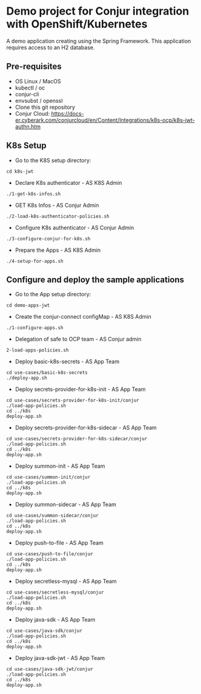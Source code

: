 # Demo project for Conjur integration with OpenShift/Kubernetes

A demo application creating using the Spring Framework. 
This application requires access to an H2 database.

## Pre-requisites
- OS Linux / MacOS
- kubectl / oc
- conjur-cli
- envsubst / openssl
- Clone this git repository
- Conjur Cloud: https://docs-er.cyberark.com/conjurcloud/en/Content/Integrations/k8s-ocp/k8s-jwt-authn.htm


## K8s Setup
- Go to the K8S setup directory:
```shell
cd k8s-jwt
```

- Declare K8s authenticator - AS K8S Admin
```shell
./1-get-k8s-infos.sh
```

- GET K8s Infos - AS Conjur Admin
```shell
./2-load-k8s-authenticator-policies.sh
```

- Configure K8s authenticator - AS Conjur Admin
```shell
./3-configure-conjur-for-k8s.sh
```

- Prepare the Apps  - AS K8S Admin
```shell
./4-setup-for-apps.sh
```

## Configure and deploy the sample applications

- Go to the App setup directory:
```shell
cd demo-apps-jwt
```

- Create the conjur-connect configMap - AS K8S Admin
```shell
./1-configure-apps.sh
```

- Delegation of safe to OCP team  - AS Conjur admin
```shell
2-load-apps-policies.sh
```

- Deploy basic-k8s-secrets - AS App Team
```shell
cd use-cases/basic-k8s-secrets
./deploy-app.sh
```

- Deploy secrets-provider-for-k8s-init - AS App Team
```shell
cd use-cases/secrets-provider-for-k8s-init/conjur
./load-app-policies.sh
cd ../k8s
deploy-app.sh
```

- Deploy secrets-provider-for-k8s-sidecar - AS App Team
```shell
cd use-cases/secrets-provider-for-k8s-sidecar/conjur
./load-app-policies.sh
cd ../k8s
deploy-app.sh
```

- Deploy summon-init - AS App Team
```shell
cd use-cases/summon-init/conjur
./load-app-policies.sh
cd ../k8s
deploy-app.sh
```

- Deploy summon-sidecar - AS App Team
```shell
cd use-cases/summon-sidecar/conjur
./load-app-policies.sh
cd ../k8s
deploy-app.sh
```

- Deploy push-to-file - AS App Team
```shell
cd use-cases/push-to-file/conjur
./load-app-policies.sh
cd ../k8s
deploy-app.sh
```

- Deploy secretless-mysql - AS App Team
```shell
cd use-cases/secretless-mysql/conjur
./load-app-policies.sh
cd ../k8s
deploy-app.sh
```

- Deploy java-sdk - AS App Team
```shell
cd use-cases/java-sdk/conjur
./load-app-policies.sh
cd ../k8s
deploy-app.sh
```

- Deploy java-sdk-jwt - AS App Team
```shell
cd use-cases/java-sdk-jwt/conjur
./load-app-policies.sh
cd ../k8s
deploy-app.sh
```